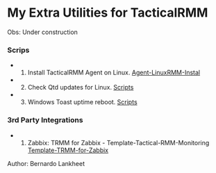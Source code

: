 # My Extra Utilities for TacticalRMM

Obs: Under construction

### Scrips
- 1. Install TacticalRMM Agent on Linux. [Agent-LinuxRMM-Instal](./Agent-LinuxRMM-Install/)
- 2. Check Qtd updates for Linux. [Scripts](./Scripts/)
- 3. Windows Toast uptime reboot. [Scripts](./Scripts/)

### 3rd Party Integrations
- 1. Zabbix: TRMM for Zabbix - Template-Tactical-RMM-Monitoring [Template-TRMM-for-Zabbix](./Template-TRMM-for-Zabbix/)


Author: Bernardo Lankheet